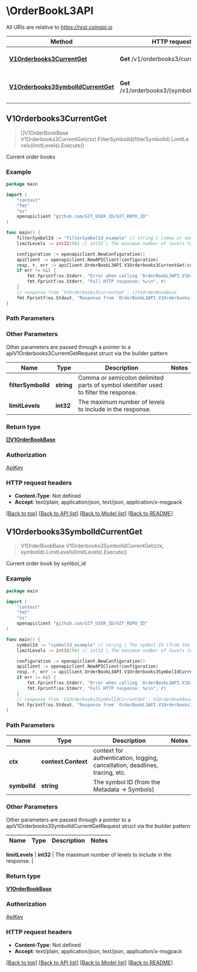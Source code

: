 # \OrderBookL3API

All URIs are relative to *https://rest.coinapi.io*

Method | HTTP request | Description
------------- | ------------- | -------------
[**V1Orderbooks3CurrentGet**](OrderBookL3API.md#V1Orderbooks3CurrentGet) | **Get** /v1/orderbooks3/current | Current order books
[**V1Orderbooks3SymbolIdCurrentGet**](OrderBookL3API.md#V1Orderbooks3SymbolIdCurrentGet) | **Get** /v1/orderbooks3/{symbol_id}/current | Current order book by symbol_id



## V1Orderbooks3CurrentGet

> []V1OrderBookBase V1Orderbooks3CurrentGet(ctx).FilterSymbolId(filterSymbolId).LimitLevels(limitLevels).Execute()

Current order books

### Example

```go
package main

import (
	"context"
	"fmt"
	"os"
	openapiclient "github.com/GIT_USER_ID/GIT_REPO_ID"
)

func main() {
	filterSymbolId := "filterSymbolId_example" // string | Comma or semicolon delimited parts of symbol identifier used to filter the response. (optional)
	limitLevels := int32(56) // int32 | The maximum number of levels to include in the response. (optional)

	configuration := openapiclient.NewConfiguration()
	apiClient := openapiclient.NewAPIClient(configuration)
	resp, r, err := apiClient.OrderBookL3API.V1Orderbooks3CurrentGet(context.Background()).FilterSymbolId(filterSymbolId).LimitLevels(limitLevels).Execute()
	if err != nil {
		fmt.Fprintf(os.Stderr, "Error when calling `OrderBookL3API.V1Orderbooks3CurrentGet``: %v\n", err)
		fmt.Fprintf(os.Stderr, "Full HTTP response: %v\n", r)
	}
	// response from `V1Orderbooks3CurrentGet`: []V1OrderBookBase
	fmt.Fprintf(os.Stdout, "Response from `OrderBookL3API.V1Orderbooks3CurrentGet`: %v\n", resp)
}
```

### Path Parameters



### Other Parameters

Other parameters are passed through a pointer to a apiV1Orderbooks3CurrentGetRequest struct via the builder pattern


Name | Type | Description  | Notes
------------- | ------------- | ------------- | -------------
 **filterSymbolId** | **string** | Comma or semicolon delimited parts of symbol identifier used to filter the response. | 
 **limitLevels** | **int32** | The maximum number of levels to include in the response. | 

### Return type

[**[]V1OrderBookBase**](V1OrderBookBase.md)

### Authorization

[ApiKey](../README.md#ApiKey)

### HTTP request headers

- **Content-Type**: Not defined
- **Accept**: text/plain, application/json, text/json, application/x-msgpack

[[Back to top]](#) [[Back to API list]](../README.md#documentation-for-api-endpoints)
[[Back to Model list]](../README.md#documentation-for-models)
[[Back to README]](../README.md)


## V1Orderbooks3SymbolIdCurrentGet

> V1OrderBookBase V1Orderbooks3SymbolIdCurrentGet(ctx, symbolId).LimitLevels(limitLevels).Execute()

Current order book by symbol_id



### Example

```go
package main

import (
	"context"
	"fmt"
	"os"
	openapiclient "github.com/GIT_USER_ID/GIT_REPO_ID"
)

func main() {
	symbolId := "symbolId_example" // string | The symbol ID (from the Metadata -> Symbols)
	limitLevels := int32(56) // int32 | The maximum number of levels to include in the response. (optional)

	configuration := openapiclient.NewConfiguration()
	apiClient := openapiclient.NewAPIClient(configuration)
	resp, r, err := apiClient.OrderBookL3API.V1Orderbooks3SymbolIdCurrentGet(context.Background(), symbolId).LimitLevels(limitLevels).Execute()
	if err != nil {
		fmt.Fprintf(os.Stderr, "Error when calling `OrderBookL3API.V1Orderbooks3SymbolIdCurrentGet``: %v\n", err)
		fmt.Fprintf(os.Stderr, "Full HTTP response: %v\n", r)
	}
	// response from `V1Orderbooks3SymbolIdCurrentGet`: V1OrderBookBase
	fmt.Fprintf(os.Stdout, "Response from `OrderBookL3API.V1Orderbooks3SymbolIdCurrentGet`: %v\n", resp)
}
```

### Path Parameters


Name | Type | Description  | Notes
------------- | ------------- | ------------- | -------------
**ctx** | **context.Context** | context for authentication, logging, cancellation, deadlines, tracing, etc.
**symbolId** | **string** | The symbol ID (from the Metadata -&gt; Symbols) | 

### Other Parameters

Other parameters are passed through a pointer to a apiV1Orderbooks3SymbolIdCurrentGetRequest struct via the builder pattern


Name | Type | Description  | Notes
------------- | ------------- | ------------- | -------------

 **limitLevels** | **int32** | The maximum number of levels to include in the response. | 

### Return type

[**V1OrderBookBase**](V1OrderBookBase.md)

### Authorization

[ApiKey](../README.md#ApiKey)

### HTTP request headers

- **Content-Type**: Not defined
- **Accept**: text/plain, application/json, text/json, application/x-msgpack

[[Back to top]](#) [[Back to API list]](../README.md#documentation-for-api-endpoints)
[[Back to Model list]](../README.md#documentation-for-models)
[[Back to README]](../README.md)

